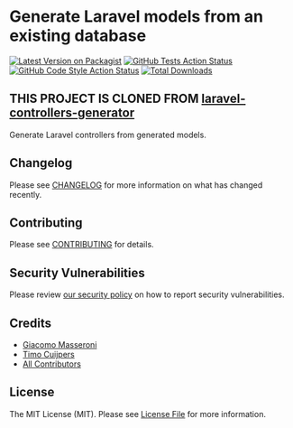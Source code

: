 # Generate Laravel models from an existing database

[![Latest Version on Packagist](https://img.shields.io/packagist/v/timocuijpers/laravel-controllers-generator.svg?style=flat-square)](https://packagist.org/packages/timocuijpers/laravel-controllers-generator)
[![GitHub Tests Action Status](https://img.shields.io/github/actions/workflow/status/uitbest/laravel-controllers-generator/run-tests.yml?branch=main&label=tests&style=flat-square)](https://github.com/uitbest/laravel-controllers-generator/actions?query=workflow%3Arun-tests+branch%3Amain)
[![GitHub Code Style Action Status](https://img.shields.io/github/actions/workflow/status/uitbest/laravel-controllers-generator/fix-php-code-style-issues.yml?branch=main&label=code%20style&style=flat-square)](https://github.com/uitbest/laravel-controllers-generator/actions?query=workflow%3A"Fix+PHP+code+style+issues"+branch%3Amain)
[![Total Downloads](https://img.shields.io/packagist/dt/timocuijpers/laravel-controllers-generator.svg?style=flat-square)](https://packagist.org/packages/timocuijpers/laravel-controllers-generator)

## THIS PROJECT IS CLONED FROM [laravel-controllers-generator](https://github.com/uitbest/laravel-controllers-generator)

Generate Laravel controllers from generated models.

## Changelog

Please see [CHANGELOG](CHANGELOG.md) for more information on what has changed recently.

## Contributing

Please see [CONTRIBUTING](CONTRIBUTING.md) for details.

## Security Vulnerabilities

Please review [our security policy](../../security/policy) on how to report security vulnerabilities.

## Credits

- [Giacomo Masseroni](https://github.com/giacomomasseron)
- [Timo Cuijpers](https://github.com/timocuijpers)
- [All Contributors](../../contributors)

## License

The MIT License (MIT). Please see [License File](LICENSE.md) for more information.

